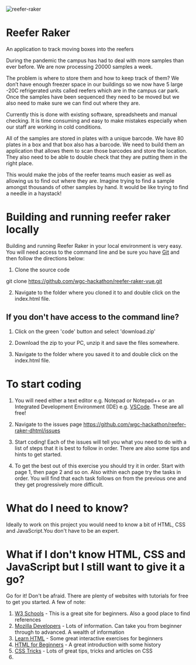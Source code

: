 ![reefer-raker](https://user-images.githubusercontent.com/519327/109385373-39f5f480-78eb-11eb-9bb6-022c62e01fac.png)
# Reefer Raker
An application to track moving boxes into the reefers

During the pandemic the campus has had to deal with more samples than ever before. We are now processing 20000 samples a week.

The problem is where to store them and how to keep track of them? We don’t have enough freezer space in our buildings so we now have 5 large -20C refrigerated units called reefers which are in the campus car park. Once the samples have been sequenced they need to be moved but we also need to make sure we can find out where they are.

Currently this is done with existing software, spreadsheets and manual checking. It is time consuming and easy to make mistakes especially when our staff are working in cold conditions.

All of the samples are stored in plates with a unique barcode. We have 80 plates in a box and that box also has a barcode. We need to build them an application that allows them to scan those barcodes and store the location. They also need to be able to double check that they are putting them in the right place. 

This would make the jobs of the reefer teams much easier as well as allowing us to find out where they are. Imagine trying to find a sample amongst thousands of other samples by hand. It would be like trying to find a needle in a haystack!

# Building and running reefer raker locally

Building and running Reefer Raker in your local environment is very easy. You will need access to the command line and be sure you have [Git](https://git-scm.com/downloads) and then follow the directions below:

1. Clone the source code

git clone https://github.com/wgc-hackathon/reefer-raker-vue.git

2. Navigate to the folder where you cloned it to and double click on the index.html file.

## If you don't have access to the command line?

1. Click on the green 'code' button and select 'download.zip'

2. Download the zip to your PC, unzip it and save the files somewhere.

3. Navigate to the folder where you saved it to and double click on the index.html file.

# To start coding

1. You will need either a text editor e.g. Notepad or Notepad++ or an Integrated Development Environment (IDE) e.g. [VSCode](https://code.visualstudio.com/). These are all free!

2. Navigate to the issues page https://github.com/wgc-hackathon/reefer-raker-dhtml/issues

3. Start coding! Each of the issues will tell you what you need to do with a list of steps that it is best to follow in order. There are also some tips and hints to get started.

4. To get the best out of this exercise you should try it in order. Start with page 1, then page 2 and so on. Also within each page try the tasks in order. You will find that each task follows on from the previous one and they get progressively more difficult.

# What do I need to know?

Ideally to work on this project you would need to know a bit of HTML, CSS and JavaScript.You don't have to be an expert.

# What if I don't know HTML, CSS and JavaScript but I still want to give it a go?

Go for it! Don't be afraid. There are plenty of websites with tutorials for free to get you started. A few of note:

1. [W3 Schools](https://www.w3schools.com/html/default.asp) - This is a great site for beginners. Also a good place to find references
2. [Mozilla Developers](https://developer.mozilla.org/en-US/) - Lots of information. Can take you from beginner through to advanced. A wealth of information
3. [Learn HTML](https://www.learn-html.org/) - Some great interactive exercises for beginners
4. [HTML for Beginners](https://html.com/) - A great introduction with some history
5. [CSS Tricks](https://css-tricks.com/) - Lots of great tips, tricks and articles on CSS
6. 





